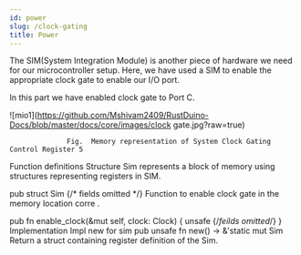 ```yaml
---
id: power
slug: /clock-gating
title: Power
---
```

The SIM(System Integration Module) is another piece of hardware we need for our microcontroller setup. Here, we have used a SIM to enable the appropriate clock gate to enable our I/O port.

In this part we have enabled clock gate to Port C.

![mio1](https://github.com/Mshivam2409/RustDuino-Docs/blob/master/docs/core/images/clock gate.jpg?raw=true)

                  Fig.  Memory representation of System Clock Gating Control Register 5 
Function definitions
Structure Sim represents a block of memory using structures representing registers in SIM.

pub struct Sim {/* fields omitted */}
Function to enable clock gate in the memory location corre .

pub fn enable_clock(&mut self, clock: Clock) {
        unsafe {/*feilds omitted*/}
        }
Implementation
Impl new for sim
pub unsafe fn new() -> &'static mut Sim
Return a struct containing register definition of the Sim.
